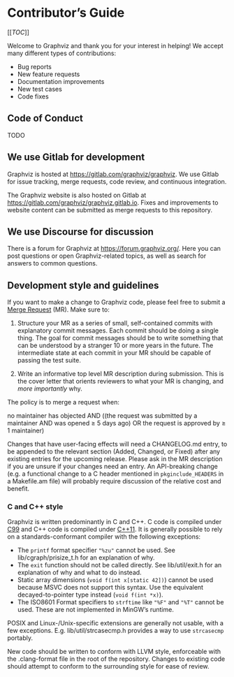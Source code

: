# Contributor’s Guide

[[_TOC_]]

Welcome to Graphviz and thank you for your interest in helping! We accept many
different types of contributions:

* Bug reports
* New feature requests
* Documentation improvements
* New test cases
* Code fixes

## Code of Conduct

TODO

## We use Gitlab for development

Graphviz is hosted at https://gitlab.com/graphviz/graphviz. We use Gitlab for
issue tracking, merge requests, code review, and continuous integration.

The Graphviz website is also hosted on Gitlab at
https://gitlab.com/graphviz/graphviz.gitlab.io. Fixes and improvements to
website content can be submitted as merge requests to this repository.

## We use Discourse for discussion

There is a forum for Graphviz at https://forum.graphviz.org/. Here you can
post questions or open Graphviz-related topics, as well as search for answers to
common questions.

## Development style and guidelines

If you want to make a change to Graphviz code, please feel free to submit a
[Merge Request](https://gitlab.com/graphviz/graphviz/-/merge_requests/new) (MR).
Make sure to:

1. Structure your MR as a series of small, self-contained commits with
   explanatory commit messages. Each commit should be doing a single thing. The
   goal for commit messages should be to write something that can be understood
   by a stranger 10 or more years in the future. The intermediate state at each
   commit in your MR should be capable of passing the test suite.

2. Write an informative top level MR description during submission. This is the
   cover letter that orients reviewers to what your MR is changing, and _more
   importantly_ why.

The policy is to merge a request when:

no maintainer has objected AND ((the request was submitted by a maintainer AND
was opened ≥ 5 days ago) OR the request is approved by ≥ 1 maintainer)

Changes that have user-facing effects will need a CHANGELOG.md entry, to be
appended to the relevant section (Added, Changed, or Fixed) after any existing
entries for the upcoming release. Please ask in the MR description if you are
unsure if your changes need an entry. An API-breaking change (e.g. a functional
change to a C header mentioned in `pkginclude_HEADERS` in a Makefile.am file)
will probably require discussion of the relative cost and benefit.

### C and C++ style

Graphviz is written predominantly in C and C++. C code is compiled under
[C99](https://en.wikipedia.org/wiki/C99) and C++ code is compiled under
[C++11](https://en.cppreference.com/w/cpp/11). It is generally possible to rely
on a standards-conformant compiler with the following exceptions:

* The `printf` format specifier `"%zu"` cannot be used. See
  lib/cgraph/prisize_t.h for an explanation of why.
* The `exit` function should not be called directly. See lib/util/exit.h for an
  explanation of why and what to do instead.
* Static array dimensions (`void f(int x[static 42])`) cannot be used because
  MSVC does not support this syntax. Use the equivalent decayed-to-pointer type
  instead (`void f(int *x)`).
* The ISO8601 Format specifiers to `strftime` like `"%F"` and `"%T"` cannot be
  used. These are not implemented in MinGW’s runtime.

POSIX and Linux-/Unix-specific extensions are generally not usable, with a few
exceptions. E.g. lib/util/strcasecmp.h provides a way to use `strcasecmp`
portably.

New code should be written to conform with LLVM style, enforceable with the
.clang-format file in the root of the repository. Changes to existing code
should attempt to conform to the surrounding style for ease of review.
